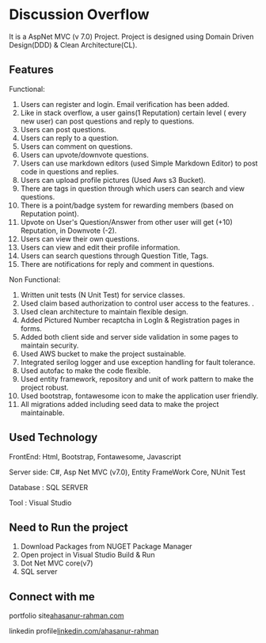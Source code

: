 # Discussion Overflow 

It is a AspNet MVC (v 7.0) Project. Project is designed using Domain Driven Design(DDD) & Clean Architecture(CL).

## Features

Functional:
1. Users can register and login. Email verification has been added.
2. Like in stack overflow, a user gains(1 Reputation) certain level ( every new user) can post questions and reply to questions.
3. Users can post questions.
4. Users can reply to a question.
5. Users can comment on questions.
6. Users can upvote/downvote questions.
7. Users can use markdown editors (used Simple Markdown Editor) to post code in questions and replies.
8. Users can upload profile pictures (Used Aws s3 Bucket).
9. There are tags in question through which users can search and view questions.
10. There is a point/badge system for rewarding members (based on Reputation point).
11. Upvote on User's Question/Answer from other user will get (+10) Reputation, in Downvote (-2). 
12. Users can view their own questions.
13. Users can view and edit their profile information.
14. Users can search questions through Question Title, Tags.
15. There are notifications for reply and comment in questions.

Non Functional:
1. Written unit tests (N Unit Test) for service classes.
2. Used claim based authorization to control user access to the features. .
3. Used clean architecture to maintain flexible design.
4. Added Pictured Number recaptcha in LogIn & Registration pages in forms.
5. Added both client side and server side validation in some pages to maintain security.
6. Used AWS bucket to make the project sustainable.
7. Integrated serilog logger and use exception handling for fault tolerance. 
8. Used autofac to make the code flexible.
9. Used entity framework, repository and unit of work pattern to make the project robust. 
10. Used bootstrap, fontawesome icon to make the application user friendly.
11. All migrations added including seed data to make the project maintainable. 



## Used Technology
 FrontEnd: Html, Bootstrap, Fontawesome, Javascript 
 
 Server side: C#, Asp Net MVC (v7.0), Entity FrameWork Core, NUnit Test 
 
 Database : SQL SERVER
 
 Tool : Visual Studio


## Need to Run the project
 1. Download Packages from NUGET Package Manager
 2. Open project in Visual Studio Build & Run
 3. Dot Net MVC core(v7)
 4. SQL server


## Connect with me
portfolio site[ahasanur-rahman.com](https://ahasanur-rahman.web.app/)

linkedin profile[linkedin.com/ahasanur-rahman](https://www.linkedin.com/in/ahasanur-rahman-a10925202/)


